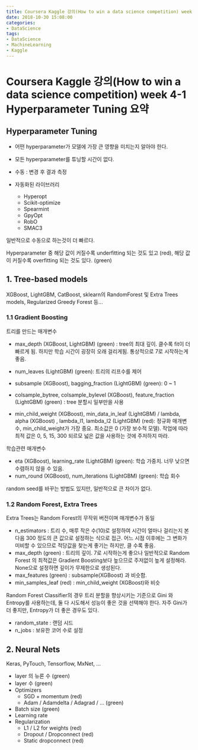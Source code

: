 ```yaml
---
title: Coursera Kaggle 강의(How to win a data science competition) week 4-1 Hyperparameter Tuning 요약
date: 2018-10-30 15:08:00
categories:
- DataScience
tags:
- DataScience
- MachineLearning
- Kaggle
---
```


# Coursera Kaggle 강의(How to win a data science competition) week 4-1 Hyperparameter Tuning 요약

## Hyperparameter Tuning

- 어떤 hyperparameter가 모델에 가장 큰 영향을 미치는지 알아야 한다.
- 모든 hyperparameter를 튜닝할 시간이 없다.

- 수동 : 변경 후 결과 측정
- 자동화된 라이브러리
  - Hyperopt
  - Scikit-optimize
  - Spearmint
  - GpyOpt
  - RobO
  - SMAC3

일반적으로 수동으로 하는것이 더 빠르다.

Hyperparameter 중 해당 값이 커질수록 underfitting 되는 것도 있고 (red), 해당 값이 커질수록 overfitting 되는 것도 있다. (green)

## 1. Tree-based models

XGBoost, LightGBM, CatBoost, sklearn의 RandomForest 및 Extra Trees models, Regularized Greedy Forest 등...

### 1.1 Gradient Boosting

트리를 만드는 매개변수

- max_depth (XGBoost, LightGBM) (green) : tree의 최대 깊이. 클수록 fit이 더 빠르게 됨. 하지만 학습 시간이 굉장히 오래 걸리게됨. 통상적으로 7로 시작하는게 좋음.

- num_leaves (LightGBM) (green): 트리의 리프수를 제어

- subsample (XGBoost), bagging_fraction (LightGBM) (green): 0 ~ 1
- colsample_bytree, colsample_bylevel (XGBoost), feature_fraction (LightGBM) (green) : tree 분할시 일부만을 사용

- min_child_weight (XGBoost), min_data_in_leaf (LightGBM) / lambda, alpha (XGBoost) , lambda_l1, lambda_l2 (LightGBM) (red): 정규화 매개변수, min_child_weight가 가장 중요. 최소값은 0 (가장 보수적 모델). 작업에 따라 최적 값은 0, 5, 15, 300 되르모 넓은 값을 사용하는 것에 주저하지 마라.

학습관련 매개변수

- eta (XGBoost), learning_rate (LightGBM) (green): 학습 가중치. 너무 낮으면 수렴하지 않을 수 있음.
- num_round (XGBoost), num_iterations (LightGBM) (green): 학습 회수

random seed를 바꾸는 방법도 있지만, 일반적으로 큰 차이가 없다.

### 1.2 Random Forest, Extra Trees

Extra Trees는 Random Forest의 무작위 버전이며 매개변수가 동일

- n_estimators : 트리 수, 매루 작은 수(10)로 설정하여 시간이 얼마나 걸리는지 본 다음 300 정도의 큰 값으로 설정하는 식으로 접근. 어느 시점 이후에는 그 변화가 미비할 수 있으므로 적당값을 찾는게 좋기는 하지만, 클 수록 좋음.
- max_depth (green) : 트리의 깊이. 7로 시작하는게 좋으나 일반적으로 Random Forest 의 최적값은 Gradient Boosting보다 높으므로 주저없이 높게 설정해라. None으로 설정하면 깊이가 무제한으로 생성된다.
- max_features (green) : subsample(XGBoost) 과 비슷함.
- min_samples_leaf (red) : min_child_weight (XGBoost)와 비슷

Random Forest Classifier의 경우 트리 분할을 향상시키는 기준으로 Gini 와 Entropy를 사용하는데, 둘 다 시도해서 성능이 좋은 것을 선택해야 한다. 자주 Gini가 더 좋지만, Entropy가 더 좋은 경우도 있다. 

- random_state : 랜덤 시드
- n_jobs : 보유한 코어 수로 설정

## 2. Neural Nets

Keras, PyTouch, Tensorflow, MxNet, ...

- layer 의 뉴론 수 (green)
- layer 수 (green)
- Optimizers
  - SGD + momentum (red)
  - Adam / Adamdelta / Adagrad / ... (green)
- Batch size (green)
- Learning rate
- Regularization
  - L1 / L2 for weights (red)
  - Dropout / Dropconnect (red)
  - Static dropconnect (red)
